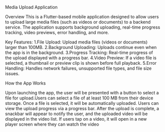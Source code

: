 Media Upload Application

Overview
This is a Flutter-based mobile application designed to allow users to upload large media files (such as videos or documents) to a backend service. The application supports background uploading, real-time progress tracking, video previews, error handling, and more.

Key Features:
1.File Upload: Upload media files (videos or documents) larger than 100MB.
2.Background Uploading: Uploads continue even when the app is in the background.
3.Progress Tracking: Real-time progress of the upload displayed with a progress bar.
4.Video Preview: If a video file is selected, a thumbnail or preview clip is shown before full playback.
5.Error Handling: Handles network failures, unsupported file types, and file size issues.

How the App Works

Upon launching the app, the user will be presented with a button to select a file for upload.Users can select a file of at least 100 MB from their device storage. Once a file is selected, it will be automatically uploaded. Users can view the upload progress via a progress bar. After the upload is complete, a snackbar will appear to notify the user, and the uploaded video will be displayed in the video list. If users tap on a video, it will open in a new player screen where they can watch the video
